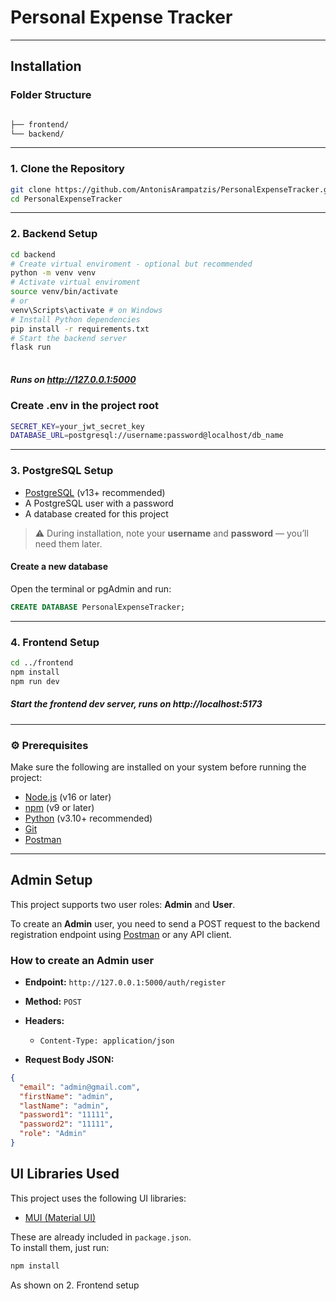 # Personal Expense Tracker
---
## Installation

### Folder Structure

```bash

├── frontend/ 
└── backend/ 
```

---

### 1. Clone the Repository

```bash
git clone https://github.com/AntonisArampatzis/PersonalExpenseTracker.git
cd PersonalExpenseTracker

```
---

### 2. Backend Setup

```bash
cd backend
# Create virtual enviroment - optional but recommended
python -m venv venv         
# Activate virtual enviroment
source venv/bin/activate
# or  
venv\Scripts\activate # on Windows
# Install Python dependencies
pip install -r requirements.txt
# Start the backend server
flask run                   
      
```
##### Runs on http://127.0.0.1:5000

### Create .env in the project root
```bash
SECRET_KEY=your_jwt_secret_key
DATABASE_URL=postgresql://username:password@localhost/db_name
```
---

### 3. PostgreSQL Setup
- [PostgreSQL](https://www.postgresql.org/download/) (v13+ recommended)
- A PostgreSQL user with a password
- A database created for this project
> ⚠️ During installation, note your **username** and **password** — you’ll need them later.

####  Create a new database

Open the terminal or pgAdmin and run:

```sql
CREATE DATABASE PersonalExpenseTracker;
```
---
### 4. Frontend Setup

```bash
cd ../frontend
npm install        
npm run dev        
```
##### Start the frontend dev server, runs on http://localhost:5173
---

### ⚙️ Prerequisites

Make sure the following are installed on your system before running the project:

- [Node.js](https://nodejs.org/) (v16 or later)
- [npm](https://www.npmjs.com/) (v9 or later)
- [Python](https://www.python.org/) (v3.10+ recommended)
- [Git](https://git-scm.com/)
- [Postman](https://www.postman.com/) 
---

## Admin Setup

This project supports two user roles: **Admin** and **User**.

To create an **Admin** user, you need to send a POST request to the backend registration endpoint using [Postman](https://www.postman.com/) or any API client.

### How to create an Admin user

- **Endpoint:** `http://127.0.0.1:5000/auth/register`  
- **Method:** `POST`  
- **Headers:**  
  - `Content-Type: application/json`

- **Request Body JSON:**

```json
{
  "email": "admin@gmail.com",
  "firstName": "admin",
  "lastName": "admin",
  "password1": "11111",
  "password2": "11111",
  "role": "Admin"
}
```

## UI Libraries Used

This project uses the following UI libraries:

- [MUI (Material UI)](https://mui.com/)

These are already included in `package.json`.  
To install them, just run:

```bash
npm install
```
As shown on 2. Frontend setup



